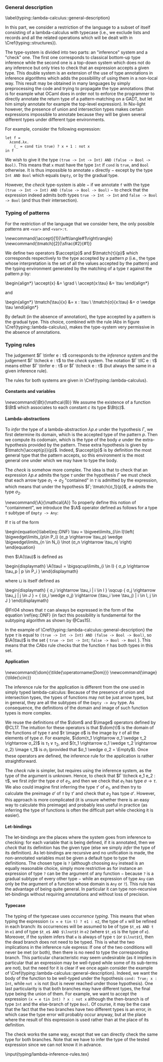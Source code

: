 ### General description
\label{typing::lambda-calculus::general-description}

In this part, we consider a restriction of the language to a subset of itself
consisting of a lambda-calculus with typecase (i.e., we exclude lists and
records and all the related operations which will be dealt with in
\Cref{typing::structures}).

The type-system is divided into two parts: an "inference" system and a "check"
one.
The first one corresponds to classical bottom-up type inference while the
second one is a top-down system which does not do any inference but only tries
to check that an expression accepts a given type.
This double system is an extension of the use of type annotations in inference
algorithms which adds the possiblility of using them in a non-local way. This
result may be obtained in many languages by simply preprocessing the code and
trying to propagate the type annotations (that is for example what OCaml does in
order not to enforce the programmer to directly annotate the return type of a
pattern-matching on a GADT, but let him simply annotate for example the
top-level expression).
In Nix-light however, the presence of union and intersection types makes
certain expressions impossible to annotate because they will be given several
different types under different type environments.

For example, consider the following expression:

```
let f =
  λcond.λx.
    (_ = cond tin true) ? x + 1 : not x
in f
```

We wish to give it the type `(true -> Int -> Int) AND (false -> Bool -> Bool)`.
This means that `x` must have the type `Int` if `cond` is `true`, and `Bool`
otherwise.
It is thus impossible to annotate `x` directly − except by the type `Int AND
Bool` which equals `Empty`, or by the gradual type.

However, the *check* type-system is able − if we annotate `f` with the
type `(true -> Int -> Int) AND (false -> Bool -> Bool)` − to check that the
expression indeed admits both types `true -> Int -> Int` and `false -> Bool ->
Bool` (and thus their intersection).

### Typing of patterns

For the restriction of the language that we consider here, the only possible
patterns are `<var>` and `<var>:τ`.

\newcommand{\accept}[1]{\left\langle#1\right\rangle}
\newcommand{\tmatch}[2]{\sfrac{#2}{#1}}

We define two operators $\accept{p}$ and $\tmatch{τ}{p}$ which corresponds
respectively to the type accepted by a pattern $p$ (i.e., the type whose
interpretation is the set of all the values accepted by the pattern) and the
typing environment generated by the matching of a type $τ$ against the pattern
$p$ by:

\begin{align*}
  \accept{x} &= \grad \\
  \accept{x:\tau} &= \tau
\end{align*}

and

\begin{align*}
  \tmatch{\tau}{x} &= x : \tau \\
  \tmatch{σ}{x:\tau} &= σ \wedge \tau
\end{align*}

By default (in the absence of annotation), the type accepted by a pattern is the
gradual type. This choice, combined with the rule *IAbs* in figure
\Cref{typing::lambda-calculus}, makes the type-system very permissive in the
absence of
annotations.

### Typing rules

The judgement $Γ \tinfer e : τ$ corresponds to the *inference* system and
the judgement $Γ \tcheck e : τ$ to the *check* system.
The notation $Γ \tIC e : τ$ means either $Γ \tinfer e : τ$ or
$Γ \tcheck e : τ$ (but always the same in a given inference rule).

The rules for both systems are given in \Cref{typing::lambda-calculus}.

#### Constants and variables

\newcommand{\Bt}{\mathcal{B}}
We assume the existence of a function $\Bt$ which associates to each constant
$c$ its type $\Bt(c)$.

#### Lambda-abstractions

To *infer* the type of a lambda-abstraction $λp.e$ under the hypothesis $Γ$, we
first determine its domain, which is the accepted type of the pattern $p$. Then
we compute its codomain, which is the type of the body $e$ under the
extra-hypothesis provided by the pattern.
These extra hypothesis is given by $\tmatch{\accept{p}}{p}$. Indeed,
$\accept{p}$ is by definition the most general type that the pattern accepts,
so this environment is the most general one under which we may have to type the
body.

The *check* is somehow more complex. The idea is that to check that an expression
$λ p.e$ admits the type $τ$ under the hypothesis $Γ$ we must check
that each arrow type $σ_1 \rightarrow σ_2$ "contained" in $τ$ is
admitted by the expression, which means that under the hypothesis $Γ;
\tmatch{σ_1}{p}$, $e$ admits the type $σ_2$.

\newcommand{\A}{\mathcal{A}}
To properly define this notion of "containment", we introduce the $\A$ operator
defined as follows for a type $τ$ subtype of `Empty -> Any`:

If $τ$ is of the form

\begin{equation}\label{eq::DNF}
  \tau = \bigvee\limits_{i\in I}\left(
    \bigwedge\limits_{p\in P_i} (σ_p \rightarrow \tau_p)
    \wedge \bigwedge\limits_{n \in N_i} \lnot (σ_n \rightarrow \tau_n)
  \right)
\end{equation}

then $\A(\tau)$ is defined as

\begin{displaymath}
  \A(\tau) = \bigsqcup\limits_{i \in I} \{ σ_p \rightarrow \tau_p | p \in P_i \}
\end{displaymath}

where $\sqcup$ is itself defined as

\begin{displaymath}
  \{ σ_i \rightarrow \tau_i \| i \in I \} \sqcup \{ σ_j \rightarrow \tau_j \| j \in J \} =
    \{ (σ_i \wedge σ_j) \rightarrow (\tau_i \vee \tau_j) \| i \in I, j \in J \}
\end{displaymath}

@Fri04 shows that $τ$ can always be expressed in the form of the
equation \ref{eq::DNF} (in fact this possibility is fundamental for the
subtyping algorithm as shown by @Cas15).

In the example of \Cref{typing::lambda-calculus::general-description}
the type $τ$ is equal to `(true -> Int -> Int) AND (false -> Bool -> Bool)`,
so $\A(\tau)$ is the set
$\{$ `true -> Int -> Int`; `false -> Bool -> Bool` $\}$.
This means that the *CAbs* rule checks that the function `f` has both types in
this set.

#### Application

\newcommand{\dom}{\tilde{\operatorname{Dom}}}
\newcommand{\image}{\tilde{\circ}}

The inference rule for the application is different from the one used in simply
typed lambda-calculus: Because of the presence of union and intersection types,
the types of functions may not be just arrow types, but in general, they are
all the subtypes of the `Empty -> Any` type.
As consequence, the definitions of the domain and image of such function
types is more complex.

We reuse the definitions of the $\dom$ and $\image$ operators defined by @CL17.
The intuition for these operators is that $\dom(τ)$ is the domain of the
functions of type $τ$ and $τ \image σ$ is the image by $τ$ of all the
elements of type $σ$.
For example, $\dom(τ_1 \rightarrow σ_1 \wedge τ_2 \rightarrow σ_2)$ is
$τ_1 \vee τ_2$, and $(τ_1 \rightarrow σ_1 \wedge τ_2 \rightarrow
σ_2) \image τ_1$ is $σ_1$ (provided that $σ_1 \wedge σ_2 = \Empty$).
Once these operators are defined, the inference rule for the application is
rather straightforward.

The *check* rule is simpler, but requires using the inference system, as the type
of the argument is unknown.
Hence, to check that $Γ \tcheck e_1 e_2 : τ$, we first *infer* the type
$σ$ of $e_2$, and then we check that $e_1$ has type $σ \rightarrow
τ$.
We also could imagine first inferring the type $τ'$ of $e_1$, and then
try to calculate the preimage $σ'$ of $τ$ by $τ'$ and check that $e_2$
has type $σ'$. However, this approach is more complicated (it is unsure
whether there is an easy way to calculate this preimage) and probably less
useful in practice (as inferring the type of functions is often the difficult
part while checking it is easier).

#### Let-bindings

The let-bindings are the places where the system goes from inference to
checking: for each variable that is being defined, if it is annotated, then we
*check* that its definition has the given type (else we simply *infer* the type
of its definition).
As let-bindings are recursive and no unification is made, the non-annotated
variables must be given a default type to type the definitions. The chosen type
is `?` (although choosing `Any` instead is an equally reasonable choice, simply
more restrictive as for instance an expression of type `?` can be the argument
of any function − because `?` is a gradual subtype of every other type − while
an expression of type `Any` can only be the argument of a function whose domain
is `Any` or `?`).
This rule has the advantage of being quite general. In particular it can type
non-recursive let-bindings without requiring annotations and without loss of
precision.

#### Typecase

The typing of the typecase uses *occurrence typing*.
This means that when typing the expression `(x = e tin t) ? e1 : e2`, the type
of `x` will be refined in each branch: its occurrences will be assumed
to be of type `$t_e$ AND t` in `e1` and of type `$t_e$ AND $\lnot$t` in `e2`
(where `$t_e$` is the type of `e`).
Moreover, if the system infers that `e` is always of type `t` (or `$\lnot$t`),
then the dead branch does not need to be typed.
This is what the two implications in the inference rule express: If one of the
two conditions will never be met (or both), then there is no need to type the
corresponding branch.
This particular characteristic may seem undesirable (as it implies in
particular that an expression may be well-typed while some of its sub-terms are
not), but the need for it is clear if we once again consider the example of
\Cref{typing::lambda-calculus::general-description}.
Indeed, we want the body of the function to be well-typed under the hypothesis
`cond: True; x : Int`, while `not x` is not (but is never reached under those
hypothesis).
One last particularity is that both branches may have different types, the
final type being the union of them.
For example, we want to accept the expression `(x = e tin Int) ? x : not x`
although the then-branch is of type `Int` and the else-branch of type `Bool`.
Of course, it may be the case that the fact that the two branches have two
different types is an error, in which case the type error will probably occur
anyway, but at the place where the result of this expression is used rather
than at the place of its definition.

The check works the same way, except that we can directly check the same type
for both branches. Note that we have to infer the type of the tested
expression since we can not know it in advance.

\input{typing/lambda-inference-rules.tex}
